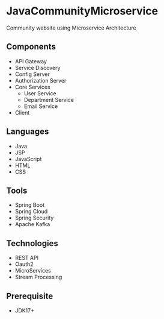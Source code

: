 # JavaCommunityMicroservice

Community website using Microservice Architecture

## Components
* API Gateway
* Service Discovery
* Config Server
* Authorization Server
* Core Services
  * User Service
  * Department Service
  * Email Service
* Client
  
## Languages
* Java
* JSP
* JavaScript
* HTML
* CSS

## Tools
* Spring Boot
* Spring Cloud
* Spring Security
* Apache Kafka

## Technologies
* REST API
* Oauth2
* MicroServices
* Stream Processing

## Prerequisite
* JDK17+
